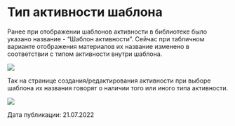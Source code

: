 # Тип активности шаблона

Ранее при отображении шаблонов активности в библиотеке было указано название - “Шаблон активности”. Сейчас при табличном варианте отображения материалов их название изменено в соответствии с типом активности внутри шаблона.

![](https://lh3.googleusercontent.com/tA7WNIWBfWNAt688z\_2cf3nkyYp5Iw1TmR8miSCZy2AO0bLs8GQrk5aoMaxjIDbH1WX-UkJF3T1fU5X9\_QvYNKsquLl4j7HyQsad8HGj9aO1noigT\_gCPQFe99azVSV37lN05oQCvZmKe3FS\_TrHsq4)

Так на странице создания/редактирования активности при выборе шаблона их названия говорят о наличии того или иного типа активности.

![](https://lh4.googleusercontent.com/7nVxxQkKYQSJVuDfWUVJk5JzuzanUAgUmAuAZ4eux6\_iEvNxaviTN6MvTAKx2Vz69Fx70WUEzlVCjSMVqr7n4PtEFOrT9YeXTCzQgA6zmDosxZXgJxadEnNngMpwRkerIntzzzyRpft2D\_yvxsqiVz4)

Дата публикации: 21.07.2022
